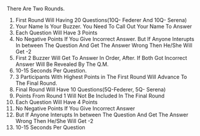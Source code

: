 There Are Two Rounds.

1. First Round Will Having 20 Questions(10Q- Federer And 10Q- Serena)
2. Your Name Is Your Buzzer. You Need To Call Out Your Name To Answer
3. Each Question Will Have 3 Points
4. No Negative Points If You Give Incorrect Answer. But If Anyone Interupts In between The Question And Get The Answer Wrong Then He/She Will Get -2
5. First 2 Buzzer Will Get To Answer In Order, After. If Both Got Incorrect Answer Will Be Revealed By The Q.M.
6.  10-15 Seconds Per Question.
7.  3 Participants With Highest Points in The First Round Will Advance To The Final Round.
8.  Final Round Will Have 10 Questions(5Q-Federer, 5Q- Serena)
10.  Points From Round 1 Will Not Be Included In The Final Round
11.  Each Question Will Have 4 Points
12.  No Negative Points If You Give Incorrect Answer
13.  But If Anyone Interupts In between The Question And Get The Answer Wrong Then He/She Will Get -2
14.  10-15 Seconds Per Question
